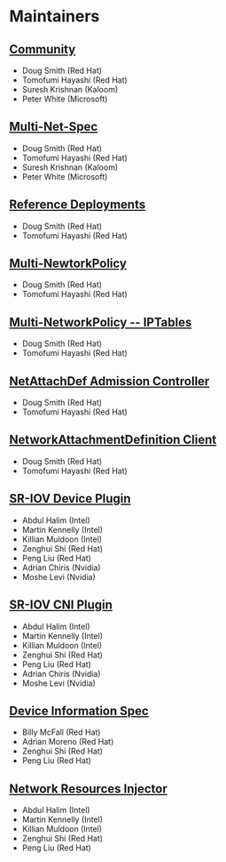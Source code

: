 # Maintainers

## [Community](https://github.com/k8snetworkplumbingwg/community)

* Doug Smith (Red Hat)
* Tomofumi Hayashi (Red Hat)
* Suresh Krishnan (Kaloom)
* Peter White (Microsoft)

## [Multi-Net-Spec](https://github.com/k8snetworkplumbingwg/multi-net-spec)

* Doug Smith (Red Hat)
* Tomofumi Hayashi (Red Hat)
* Suresh Krishnan (Kaloom)
* Peter White (Microsoft)

## [Reference Deployments](https://github.com/k8snetworkplumbingwg/reference-deployment)

* Doug Smith (Red Hat)
* Tomofumi Hayashi (Red Hat)

## [Multi-NewtorkPolicy](https://github.com/k8snetworkplumbingwg/multi-networkpolicy)

* Doug Smith (Red Hat)
* Tomofumi Hayashi (Red Hat)

## [Multi-NetworkPolicy -- IPTables](https://github.com/k8snetworkplumbingwg/multi-networkpolicy-iptables)

* Doug Smith (Red Hat)
* Tomofumi Hayashi (Red Hat)

## [NetAttachDef Admission Controller](https://github.com/k8snetworkplumbingwg/net-attach-def-admission-controller)

* Doug Smith (Red Hat)
* Tomofumi Hayashi (Red Hat)

## [NetworkAttachmentDefinition Client](https://github.com/k8snetworkplumbingwg/network-attachment-definition-client)

* Doug Smith (Red Hat)
* Tomofumi Hayashi (Red Hat)

## [SR-IOV Device Plugin](https://github.com/k8snetworkplumbingwg/sriov-network-device-plugin)

* Abdul Halim (Intel)
* Martin Kennelly (Intel)
* Killian Muldoon (Intel)
* Zenghui Shi (Red Hat)
* Peng Liu (Red Hat)
* Adrian Chiris (Nvidia)
* Moshe Levi (Nvidia)

## [SR-IOV CNI Plugin](https://github.com/k8snetworkplumbingwg/sriov-cni/)

* Abdul Halim (Intel)
* Martin Kennelly (Intel)
* Killian Muldoon (Intel)
* Zenghui Shi (Red Hat)
* Peng Liu (Red Hat)
* Adrian Chiris (Nvidia)
* Moshe Levi (Nvidia)

## [Device Information Spec](https://github.com/k8snetworkplumbingwg/device-info-spec)

* Billy McFall (Red Hat)
* Adrian Moreno (Red Hat)
* Zenghui Shi (Red Hat)
* Peng Liu (Red Hat)

## [Network Resources Injector](https://github.com/k8snetworkplumbingwg/network-resources-injector)

* Abdul Halim (Intel)
* Martin Kennelly (Intel)
* Killian Muldoon (Intel)
* Zenghui Shi (Red Hat)
* Peng Liu (Red Hat)
